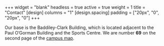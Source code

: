 +++
widget = "blank" 
headless = true
active = true
weight = 1
title = "Contact"
[design]
  columns = "1"
[design.spacing]
  padding = ["20px", "0", "20px", "0"]
+++

Our base is the Baddiley-Clark Building, which is located adjacent to the Paul O’Gorman Building and the Sports Centre. We are number __69__ on the second page of the [campus map](https://www.ncl.ac.uk/media/wwwnclacuk/whoweare/files/newcastle-university-region-city-campus-map-jan-19.pdf).
